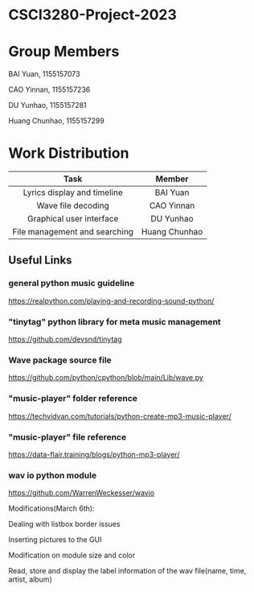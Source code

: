 # CSCI3280-Project-2023

# Group Members

BAI Yuan, 1155157073

CAO Yinnan, 1155157236

DU Yunhao, 1155157281

Huang Chunhao, 1155157299

# Work Distribution
| Task | Member | 
| :----: | :----: | 
| Lyrics display and timeline | BAI Yuan | 
| Wave file decoding | CAO Yinnan | 
| Graphical user interface | DU Yunhao | 
| File management and searching | Huang Chunhao | 

## Useful Links
### general python music guideline
https://realpython.com/playing-and-recording-sound-python/
### "tinytag" python library for meta music management
https://github.com/devsnd/tinytag
### Wave package source file
https://github.com/python/cpython/blob/main/Lib/wave.py
### "music-player" folder reference
https://techvidvan.com/tutorials/python-create-mp3-music-player/
### "music-player" file reference
https://data-flair.training/blogs/python-mp3-player/
### wav io python module
https://github.com/WarrenWeckesser/wavio

Modifications(March 6th):

Dealing with listbox border issues

Inserting pictures to the GUI

Modification on module size and color

Read, store and display the label information of the wav file(name, time, artist, album)
